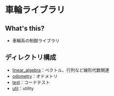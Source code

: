 # 車輪ライブラリ
## What's this?
- 車輪系の制御ライブラリ

## ディレクトリ構成
- [linear_algebra](linear_algebra)：ベクトル、行列など線形代数関連
- [odometry](odometry)：オドメトリ
- [test](test)：コードテスト
- [util](util)：utility

        
